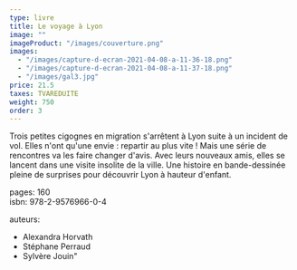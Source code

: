 ```yaml
---
type: livre
title: Le voyage à Lyon
image: ""
imageProduct: "/images/couverture.png"
images:
  - "/images/capture-d-ecran-2021-04-08-a-11-36-18.png"
  - "/images/capture-d-ecran-2021-04-08-a-11-37-18.png"
  - "/images/gal3.jpg"
price: 21.5
taxes: TVAREDUITE
weight: 750
order: 3
---
```


Trois petites cigognes en migration s'arrêtent à Lyon suite à un incident
de vol. Elles n'ont qu'une envie : repartir au plus vite ! Mais une série de rencontres
va les faire changer d'avis. Avec leurs nouveaux amis, elles se lancent dans une
visite insolite de la ville. Une histoire en bande-dessinée pleine de surprises
pour découvrir Lyon à hauteur d'enfant.

pages: 160  
isbn: 978-2-9576966-0-4

auteurs:  
- Alexandra Horvath
- Stéphane Perraud
- Sylvère Jouin"

